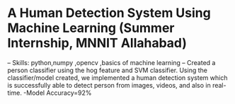 # A Human Detection System Using Machine Learning (Summer Internship, MNNIT Allahabad)
– Skills: python,numpy ,opencv ,basics of machine learning
– Created a person classifier using the hog feature and SVM classifier. Using the classifier/model created, we implemented a human
detection system which is successfully able to detect person from images, videos, and also in real-time.
-Model Accuracy=92%
